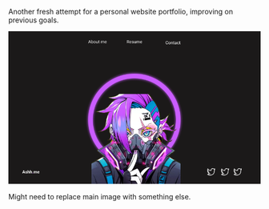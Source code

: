 Another fresh attempt for a personal website portfolio, improving on previous goals.

![Rough design from Figma](assets/FigmaDesign.png)

Might need to replace main image with something else.

